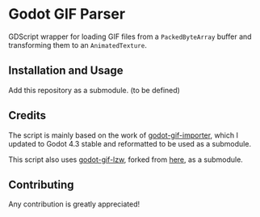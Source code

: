 # Godot GIF Parser
GDScript wrapper for loading GIF files from a `PackedByteArray` buffer and transforming them to an `AnimatedTexture`.

## Installation and Usage
Add this repository as a submodule. (to be defined)

## Credits
The script is mainly based on the work of [godot-gif-importer](https://github.com/vbousquet/godot-gif-importer), which I updated to Godot 4.3 stable and reformatted to be used as a submodule.

This script also uses [godot-gif-lzw](https://github.com/DavidLokison/godot-gif-lzw), forked from [here](https://github.com/jegor377/godot-gif-lzw), as a submodule.

## Contributing
Any contribution is greatly appreciated!
